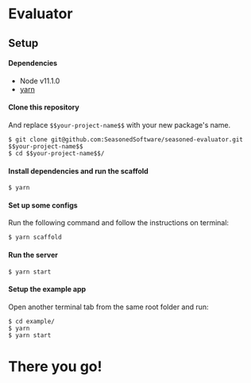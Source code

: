 # Evaluator

## Setup

#### Dependencies

- Node v11.1.0
- [yarn](https://yarnpkg.com/pt-BR/)

#### Clone this repository
And replace `$$your-project-name$$` with your new package's name.

```
$ git clone git@github.com:SeasonedSoftware/seasoned-evaluator.git $$your-project-name$$
$ cd $$your-project-name$$/
```

#### Install dependencies and run the scaffold

```
$ yarn
```

#### Set up some configs

Run the following command and follow the instructions on terminal:

```
$ yarn scaffold
```

#### Run the server

```
$ yarn start
```

#### Setup the example app

Open another terminal tab from the same root folder and run:

```
$ cd example/
$ yarn
$ yarn start
```

# There you go!
